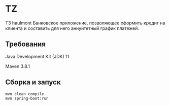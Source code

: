 # TZ
ТЗ haulmont
Банковское приложение, позволяющее оформить кредит на клиента и составить для него аннуитетный график платежей.

Требования
-------------
Java Development Kit (JDK) 11

Maven 3.8.1

Сборка и запуск
-------------
	mvn clean compile
	mvn spring-boot:run
